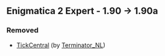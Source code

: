 ## Enigmatica 2 Expert - 1.90 -> 1.90a

### Removed

  * [TickCentral](https://www.curseforge.com/minecraft/mc-mods/tickcentral) (by [Terminator_NL](https://www.curseforge.com/members/Terminator_NL/projects))
